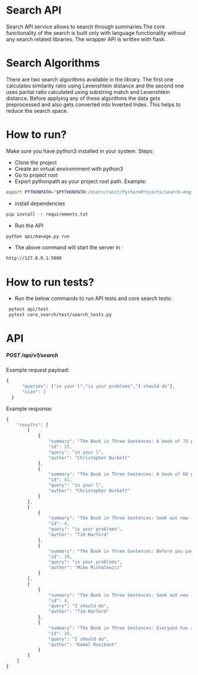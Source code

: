 # Search API


Search API service allows to search through summaries.The core functionality of the search is built only with language functionality without any search related libraries. The wrapper API is written with flask.


# Search Algorithms
There are two search algorithms available in the library. The first one calculates similarity ratio using Levenshtein distance and the second one uses partial ratio calculated using substring match and Levenshtein distance.
Before applying any of these algorithms the data gets preprocessed and also gets converted into Inverted Index. This helps to reduce the search space.
# How to run?
Make sure you have python3 installed in your system. Steps:
- Clone the project
- Create an virtual environnment with python3
- Go to project root
- Export pythonpath as your project root path. Example:
```sh
export PYTHONPATH="$PYTHONPATH:/Users/ranit/PycharmProjects/search-engine/core_search"
```
- install dependencies
```sh
pip install -r requirements.txt
```
- Run the API
```sh
python api/manage.py run
```
- The above command will start the server in :
```sh
http://127.0.0.1:5000
```
# How to run tests?
- Run the below commands to run API tests and core search tests:
```sh
 pytest api/test 
 pytest core_search/test/search_tests.py
```
# API
##### POST  /api/v1/search
Example request payload:    
  ```javascript
{
        "queries": ["in your l","is your problems","I should do"],
        "size": 2
    }
  ```
  
  Example response:
```javascript
{
    "results": [
        [
            {
                "summary": "The Book in Three Sentences: A book of 73 photos by master landscape photographer Christopher Burkett.",
                "id": 22,
                "query": "in your l",
                "author": "Christopher Burkett"
            },
            {
                "summary": "The Book in Three Sentences: A book of 68 photos by master landscape photographer Christopher Burkett.",
                "id": 41,
                "query": "in your l",
                "author": "Christopher Burkett"
            }
        ],
        [
            {
                "summary": "The Book in Three Sentences: Seek out new ideas and try new things. When trying something new, do it on a scale where failure is survivable. Seek out feedback and learn from your mistakes as you go along.",
                "id": 4,
                "query": "is your problems",
                "author": "Tim Harford"
            },
            {
                "summary": "The Book in Three Sentences: Before you pay your expenses, take your profit first. Run your business based on what you can afford to do today, not what you hope to be able to afford someday. When profit comes first, it is the focus, and it is never forgotten.",
                "id": 39,
                "query": "is your problems",
                "author": "Mike Michalowicz"
            }
        ],
        [
            {
                "summary": "The Book in Three Sentences: Seek out new ideas and try new things. When trying something new, do it on a scale where failure is survivable. Seek out feedback and learn from your mistakes as you go along.",
                "id": 4,
                "query": "I should do",
                "author": "Tim Harford"
            },
            {
                "summary": "The Book in Three Sentences: Everyone has a truth that they need to live and share. For the author, that truth was committing to the daily practice of repeating the phrase “I love myself.” When you love yourself, life loves you back.",
                "id": 26,
                "query": "I should do",
                "author": "Kamal Ravikant"
            }
        ]
    ]
}

  ```
  